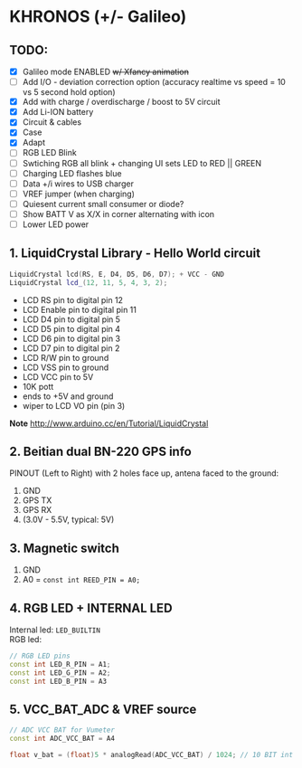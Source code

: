 # KHRONOS (+/- Galileo)

## TODO:
-   [x] Galileo mode ENABLED ~~w/ Xfancy animation~~
-   [ ] Add I/O - deviation correction option (accuracy realtime vs speed = 10 vs 5 second hold option)
-   [x] Add with charge / overdischarge / boost to 5V circuit
-   [x] Add Li-ION battery
-   [x] Circuit & cables
-   [x] Case
-   [x] Adapt
-   [ ] RGB LED Blink 
-   [ ] Swtiching RGB all blink + changing UI sets LED to RED || GREEN 
-   [ ] Charging LED flashes blue
-   [ ] Data +/i wires to USB charger
-   [ ] VREF jumper (when charging)
-   [ ] Quiesent current small consumer or diode?
-   [ ] Show BATT V as X/X in corner alternating with icon
-   [ ] Lower LED power

## 1. LiquidCrystal Library - Hello World circuit

```cpp
LiquidCrystal lcd(RS, E, D4, D5, D6, D7); + VCC - GND
LiquidCrystal lcd_(12, 11, 5, 4, 3, 2);
```

-   LCD RS pin to digital pin 12
-   LCD Enable pin to digital pin 11
-   LCD D4 pin to digital pin 5
-   LCD D5 pin to digital pin 4
-   LCD D6 pin to digital pin 3
-   LCD D7 pin to digital pin 2
-   LCD R/W pin to ground
-   LCD VSS pin to ground
-   LCD VCC pin to 5V
-   10K pott
-   ends to +5V and ground
-   wiper to LCD VO pin (pin 3)

**Note** http://www.arduino.cc/en/Tutorial/LiquidCrystal

## 2. Beitian dual BN-220 GPS info

PINOUT (Left to Right) with 2 holes face up, antena faced to the ground:

1. GND
2. GPS TX
3. GPS RX
4. (3.0V - 5.5V, typical: 5V)

## 3. Magnetic switch

1. GND
2. A0 = `const int REED_PIN = A0;`

## 4. RGB LED + INTERNAL LED

Internal led: `LED_BUILTIN`  
RGB led:
```cpp
// RGB LED pins
const int LED_R_PIN = A1;
const int LED_G_PIN = A2;
const int LED_B_PIN = A3
```

## 5. VCC_BAT_ADC & VREF source
```cpp
// ADC VCC BAT for Vumeter
const int ADC_VCC_BAT = A4

float v_bat = (float)5 * analogRead(ADC_VCC_BAT) / 1024; // 10 BIT int converted to float voltage
```
